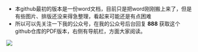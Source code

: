
- 本github最初的版本是一份word文档，目前只是把word刚刚搬上来了，但是有些图片、排版还没来得急整理，看起来可能还是有点困难
- 所以可以先关注一下我的公众号，在我的公众号后台回复 **888** 获取这个github仓库的PDF版本，右侧有导航栏，方面大家阅读。

![](http://ww1.sinaimg.cn/large/007s8HJUly1g0fkgcpy8cj30760760t7.jpg)
